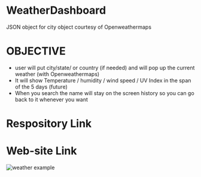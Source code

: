 # WeatherDashboard

JSON object for city object courtesy of Openweathermaps

# OBJECTIVE 
- user will put city/state/ or country (if needed) and will pop up the current weather (with Openweathermaps)
- It will show Temperature / humidity / wind speed / UV Index in the span of the 5 days (future)
- When you search the name will stay on the screen history so you can go back to it whenever you want

# Respository Link



# Web-site Link 





![weather example](https://user-images.githubusercontent.com/108504537/189553401-225ea0f3-a90c-4109-a3e3-02c32cfbbffc.jpg)


